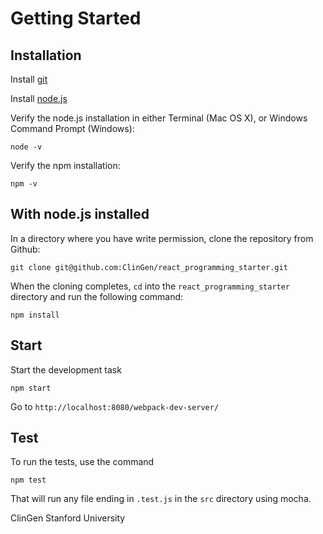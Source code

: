 # Getting Started

## Installation

Install <a href="https://git-scm.com/downloads">git</a>

Install <a href="https://nodejs.org/en/download/">node.js</a>

Verify the node.js installation in either Terminal (Mac OS X), or Windows Command Prompt (Windows):
```
node -v
```
Verify the npm installation: 
```
npm -v
```

## With node.js installed
In a directory where you have write permission, clone the repository from Github:

```
git clone git@github.com:ClinGen/react_programming_starter.git
```

When the cloning completes, `cd` into the `react_programming_starter` directory and run the following command:

```
npm install
```
## Start
Start the development task

```
npm start
```

Go to `http://localhost:8080/webpack-dev-server/`

## Test

To run the tests, use the command

```
npm test
```

That will run any file ending in `.test.js` in the `src` directory using mocha.

ClinGen Stanford University
